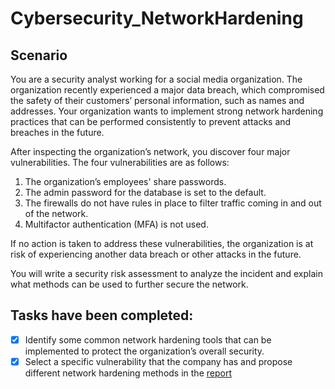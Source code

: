 # Cybersecurity_NetworkHardening

## Scenario

You are a security analyst working for a social media organization. The organization recently experienced a major data breach, which compromised the safety of their customers’ personal information, such as names and addresses. Your organization wants to implement strong network hardening practices that can be performed consistently to prevent attacks and breaches in the future. 

After inspecting the organization’s network, you discover four major vulnerabilities. The four vulnerabilities are as follows:

  1. The organization’s employees' share passwords.
  2. The admin password for the database is set to the default.
  3. The firewalls do not have rules in place to filter traffic coming in and out of the network.
  4. Multifactor authentication (MFA) is not used. 

If no action is taken to address these vulnerabilities, the organization is at risk of experiencing another data breach or other attacks in the future. 

You will write a security risk assessment to analyze the incident and explain what methods can be used to further secure the network.

## Tasks have been completed:
- [x] Identify some common network hardening tools that can be implemented to protect the organization’s overall security.
- [x] Select a specific vulnerability that the company has and propose different network hardening methods in the [report](https://github.com/binhnhu1409/Cybersecurity_NetworkHardening/blob/main/Security%20%20report.pdf)
